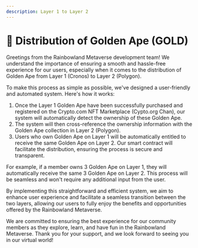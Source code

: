 ```yaml
---
description: Layer 1 to Layer 2
---
```


# 🙉 Distribution of Golden Ape (GOLD)

Greetings from the Rainbowland Metaverse development team! We understand the importance of ensuring a smooth and hassle-free experience for our users, especially when it comes to the distribution of Golden Ape from Layer 1 (Cronos) to Layer 2 (Polygon).

To make this process as simple as possible, we've designed a user-friendly and automated system. Here's how it works:

1. Once the Layer 1 Golden Ape have been successfully purchased and registered on the Crypto.com NFT Marketplace (Cypto.org Chan), our system will automatically detect the ownership of these Golden Ape.
2. The system will then cross-reference the ownership information with the Golden Ape collection in Layer 2 (Polygon).
3. Users who own Golden Ape on Layer 1 will be automatically entitled to receive the same Golden Ape on Layer 2. Our smart contract will facilitate the distribution, ensuring the process is secure and transparent.

For example, if a member owns 3 Golden Ape on Layer 1, they will automatically receive the same 3 Golden Ape on Layer 2. This process will be seamless and won't require any additional input from the user.

By implementing this straightforward and efficient system, we aim to enhance user experience and facilitate a seamless transition between the two layers, allowing our users to fully enjoy the benefits and opportunities offered by the Rainbowland Metaverse.

We are committed to ensuring the best experience for our community members as they explore, learn, and have fun in the Rainbowland Metaverse. Thank you for your support, and we look forward to seeing you in our virtual world!
